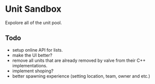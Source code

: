 # Unit Sandbox
Expolore all of the unit pool.

## Todo
* setup online API for lists.
* make the UI better?
* remove all units that are already removed by valve from their C++ implementations.
* implement shoping?
* better spawning experience (setting location, team, owner and etc.)